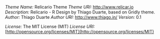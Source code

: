 *Theme Name:* Relicario Theme
*Theme URI:* http://www.relicar.io
*Description:* Relicario - R Design by Thiago Duarte, based on Gridly theme.
*Author:* Thiago Duarte
*Author URI:* http://www.thiago.in/
*Version:* 0.1

*License:* The MIT License (MIT)
*License URI:* [http://opensource.org/licenses/MIT](http://opensource.org/licenses/MIT)